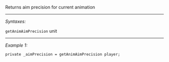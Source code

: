 Returns aim precision for current animation


---
*Syntaxes:*

`getAnimAimPrecision` unit

---
*Example 1:*

```sqf
private _aimPrecision = getAnimAimPrecision player;
```